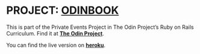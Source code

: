# PROJECT: **[ODINBOOK](https://www.theodinproject.com/lessons/ruby-on-rails-private-events)**

This is part of the Private Events Project in The Odin Project’s Ruby on Rails Curriculum. Find it at **[The Odin Project](http://www.theodinproject.com)**.

You can find the live version on **[heroku](https://www.theodinproject.com/lessons/ruby-on-rails-private-events)**.